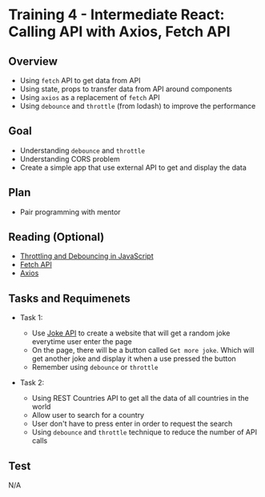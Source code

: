 # Training 4 - Intermediate React: Calling API with Axios, Fetch API

## Overview
- Using `fetch` API to get data from API
- Using state, props to transfer data from API around components
- Using `axios` as a replacement of `fetch` API
- Using `debounce` and `throttle` (from lodash) to improve the performance

## Goal
- Understanding `debounce` and `throttle`
- Understanding CORS problem
- Create a simple app that use external API to get and display the data

## Plan
- Pair programming with mentor


## Reading (Optional)
- [Throttling and Debouncing in JavaScript](https://codeburst.io/throttling-and-debouncing-in-javascript-b01cad5c8edf)
- [Fetch API](https://developer.mozilla.org/en/docs/Web/API/Fetch_API)
- [Axios](https://github.com/axios/axios)


## Tasks and Requimenets
- Task 1:
  - Use [Joke API](https://github.com/15Dkatz/official_joke_api) to create a website that will get a random joke everytime user enter the page
  - On the page, there will be a button called `Get more joke`. Which will get another joke and display it when a use pressed the button
  - Remember using `debounce` or `throttle`

- Task 2:
  - Using REST Countries API to get all the data of all countries in the world
  - Allow user to search for a country
  - User don't have to press enter in order to request the search
  - Using `debounce` and `throttle` technique to reduce the number of API calls

## Test
N/A
